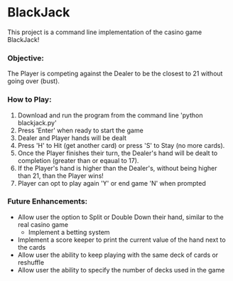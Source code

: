 # BlackJack

This project is a command line implementation of the casino game BlackJack!

### Objective:
The Player is competing against the Dealer to be the closest to 21 without going over (bust).
 
### How to Play:
1. Download and run the program from the command line 'python blackjack.py'
2. Press 'Enter' when ready to start the game
3. Dealer and Player hands will be dealt
4. Press 'H' to Hit (get another card) or press 'S' to Stay (no more cards).
5. Once the Player finishes their turn, the Dealer's hand will be dealt to completion (greater than or eqaual to 17).
6. If the Player's hand is higher than the Dealer's, without being higher than 21, than the Player wins!
7. Player can opt to play again 'Y' or end game 'N' when prompted

### Future Enhancements:
* Allow user the option to Split or Double Down their hand, similar to the real casino game
  * Implement a betting system
* Implement a score keeper to print the current value of the hand next to the cards
* Allow user the ability to keep playing with the same deck of cards or reshuffle
* Allow user the ability to specify the number of decks used in the game
